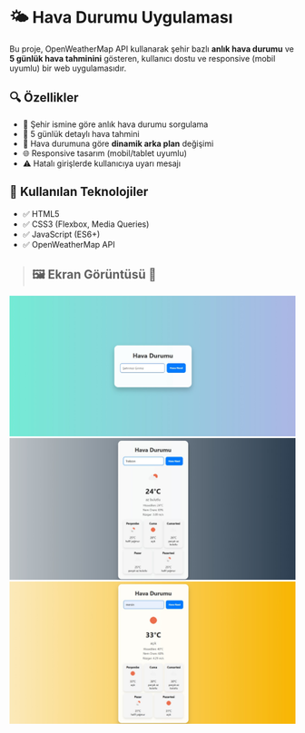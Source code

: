 # 🌤️ Hava Durumu Uygulaması

Bu proje, OpenWeatherMap API kullanarak şehir bazlı **anlık hava durumu** ve **5 günlük hava tahminini** gösteren, kullanıcı dostu ve responsive (mobil uyumlu) bir web uygulamasıdır.

## 🔍 Özellikler

- 🔎 Şehir ismine göre anlık hava durumu sorgulama
- 📅 5 günlük detaylı hava tahmini
- 🎨 Hava durumuna göre **dinamik arka plan** değişimi
- 🌐 Responsive tasarım (mobil/tablet uyumlu)
- ⚠️ Hatalı girişlerde kullanıcıya uyarı mesajı

## 🔧 Kullanılan Teknolojiler

- ✅ HTML5
- ✅ CSS3 (Flexbox, Media Queries)
- ✅ JavaScript (ES6+)
- ✅ OpenWeatherMap API

> ## 🖼️ Ekran Görüntüsü 📸 

![Ana Ekran](Photo/Ana-Ekran.jpg)
![Bulutlu Hava](Photo/Bulutlu-hava.jpg)
![Güneşli Hava](Photo/Güneşli-Hava.jpg)
